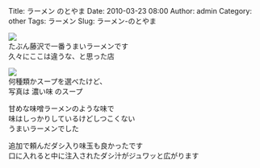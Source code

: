 Title: ラーメン のとやま
Date: 2010-03-23 08:00
Author: admin
Category: other
Tags: ラーメン
Slug: ラーメン-のとやま

[![](http://farm3.static.flickr.com/2761/4448914747_a5712c018d_m.jpg)](http://www.flickr.com/photos/46200029@N06/4448914747/)  
たぶん藤沢で一番うまいラーメンです  
久々にここは違うな、と思った店

[![](http://farm5.static.flickr.com/4058/4448915069_bc758a5801_m.jpg)](http://www.flickr.com/photos/46200029@N06/4448915069/)  
何種類かスープを選べたけど、  
写真は 濃い味 のスープ

甘めな味噌ラーメンのような味で  
味はしっかりしているけどしつこくない  
うまいラーメンでした

追加で頼んだダシ入り味玉も良かったです  
口に入れると中に注入されたダシ汁がジュワッと広がります
